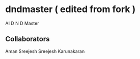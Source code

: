 
# dndmaster ( edited from fork )
AI D N D Master

## Collaborators

Aman Sreejesh
Sreejesh Karunakaran
